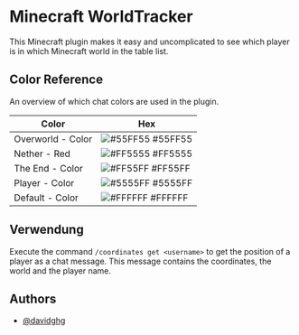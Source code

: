 # Minecraft WorldTracker


This Minecraft plugin makes it easy and uncomplicated to see which player is in which Minecraft world in the table list.


## Color Reference

An overview of which chat colors are used in the plugin.

| Color             | Hex                                                                |
| ----------------- | ------------------------------------------------------------------ |
| Overworld - Color | ![#55FF55](https://via.placeholder.com/10/55FF55?text=+) #55FF55 |
| Nether - Red | ![#FF5555](https://via.placeholder.com/10/FF5555?text=+) #FF5555 |
| The End - Color | ![#FF55FF](https://via.placeholder.com/10/FF55FF?text=+) #FF55FF |
| Player -  Color | ![#5555FF](https://via.placeholder.com/10/5555FF?text=+) #5555FF |
| Default - Color | ![#FFFFFF](https://via.placeholder.com/10/FFFFFF?text=+) #FFFFFF |



## Verwendung

Execute the command `/coordinates get <username>` to get the position of a player as a chat message. This message contains the coordinates, the world and the player name.

## Authors

- [@davidghg](https://www.github.com/davidghg)
